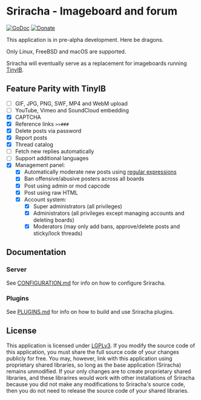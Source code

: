 # Sriracha - Imageboard and forum
[![GoDoc](https://codeberg.org/tslocum/godoc-static/raw/branch/main/badge.svg)](https://pkg.go.dev/codeberg.org/tslocum/sriracha#section-documentation)
[![Donate](https://img.shields.io/liberapay/receives/rocket9labs.com.svg?logo=liberapay)](https://liberapay.com/rocket9labs.com)

This application is in pre-alpha development. Here be dragons.

Only Linux, FreeBSD and macOS are supported.

Sriracha will eventually serve as a replacement for imageboards running [TinyIB](https://codeberg.org/tslocum/tinyib).

## Feature Parity with TinyIB

- [ ] GIF, JPG, PNG, SWF, MP4 and WebM upload
- [ ] YouTube, Vimeo and SoundCloud embedding
- [X] CAPTCHA
- [X] Reference links `>>###`
- [X] Delete posts via password
- [X] Report posts
- [X] Thread catalog
- [ ] Fetch new replies automatically
- [ ] Support additional languages
- [X] Management panel:
  - [X] Automatically moderate new posts using [regular expressions](https://en.wikipedia.org/wiki/Regular_expression)
  - [X] Ban offensive/abusive posters across all boards
  - [X] Post using admin or mod capcode
  - [X] Post using raw HTML
  - [X] Account system:
    - [X] Super administrators (all privileges)
    - [X] Administrators (all privileges except managing accounts and deleting boards)
    - [X] Moderators (may only add bans, approve/delete posts and sticky/lock threads)

## Documentation

### Server

See [CONFIGURATION.md](https://codeberg.org/tslocum/sriracha/src/branch/main/CONFIGURATION.md)
for info on how to configure Sriracha.

### Plugins

See [PLUGINS.md](https://codeberg.org/tslocum/sriracha/src/branch/main/PLUGINS.md)
for info on how to build and use Sriracha plugins.

## License

This application is licensed under [LGPLv3](https://codeberg.org/tslocum/sriracha/src/branch/main/LICENSE).
If you modify the source code of this application, you must share the full
source code of your changes publicly for free. You may, however, link with this
application using proprietary shared libraries, so long as the base application
(Sriracha) remains unmodified. If your only changes are to create proprietary
shared libraries, and these librarires would work with other installations of
Sriracha because you did not make any modifications to Sriracha's source code,
then you do not need to release the source code of your shared libraries.
